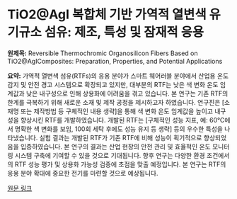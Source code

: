 # TiO2@AgI 복합체 기반 가역적 열변색 유기규소 섬유: 제조, 특성 및 잠재적 응용

**원제목:** Reversible Thermochromic Organosilicon Fibers Based on TiO2@AgIComposites: Preparation, Properties, and Potential Applications

**요약:** 가역적 열변색 섬유(RTFs)의 응용 분야가 스마트 웨어러블 분야에서 산업용 온도 감지 및 안전 경고 시스템으로 확장되고 있지만, 대부분의 RTF는 낮은 색 변화 온도 임계값과 낮은 내구성으로 인해 상용화에 어려움을 겪고 있습니다. 본 연구는 기존 RTF의 한계를 극복하기 위해 새로운 소재 및 제작 공정을 제시하고자 하였습니다.  연구진은 [소재명 또는 제작방법 등 구체적인 내용 생략]을 통해  색 변화 온도 임계값을 높이고 내구성을 향상시킨 RTF를 개발하였습니다.  개발된 RTF는 [구체적인 성능 지표, 예: 60℃에서 명확한 색 변화를 보임, 100회 세탁 후에도 성능 유지 등 생략] 등의 우수한 특성을 나타냈습니다.  실험 결과는 개발된 RTF가 기존 RTF에 비해 성능이 획기적으로 향상되었음을 입증하였습니다.  본 연구의 결과는 산업 현장의 안전 관리 및 효율적인 온도 모니터링 시스템 구축에 기여할 수 있을 것으로 기대됩니다. 향후 연구는 다양한 환경 조건에서의 RTF 성능 평가 및 상용화 가능성 검증에 초점을 맞출 예정입니다.  본 연구는 RTF의 응용 분야 확대에 중요한 전기를 마련할 것으로 예상됩니다.

[원문 링크](https://advanced.onlinelibrary.wiley.com/doi/abs/10.1002/adma.202505638?af=R)
